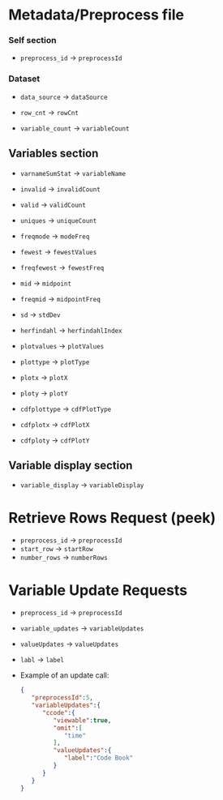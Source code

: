 

# Metadata/Preprocess file

### Self section

- `preprocess_id` -> `preprocessId`

### Dataset

- `data_source` -> `dataSource`

- `row_cnt` -> `rowCnt`

- `variable_count` -> `variableCount`

## Variables section

- `varnameSumStat` -> `variableName`

- `invalid` -> `invalidCount`

- `valid` -> `validCount`

- `uniques` -> `uniqueCount`

- `freqmode` -> `modeFreq`

- `fewest` -> `fewestValues`

- `freqfewest` -> `fewestFreq`

- `mid` -> `midpoint`

- `freqmid` -> `midpointFreq`

- `sd` -> `stdDev`

- `herfindahl` -> `herfindahlIndex`

- `plotvalues` -> `plotValues`

- `plottype` -> `plotType`

- `plotx` -> `plotX`

- `ploty` -> `plotY`

- `cdfplottype` -> `cdfPlotType`

- `cdfplotx` -> `cdfPlotX`

- `cdfploty` -> `cdfPlotY`


## Variable display section

- `variable_display` -> `variableDisplay`


# Retrieve Rows Request (peek)

- `preprocess_id` -> `preprocessId`
- `start_row` -> `startRow`
- `number_rows` -> `numberRows`


# Variable Update Requests

- `preprocess_id` -> `preprocessId`

- `variable_updates` -> `variableUpdates`

- `valueUpdates` -> `valueUpdates`

- `labl` -> `label`

- Example of an update call:

    ```json
    {
       "preprocessId":5,
       "variableUpdates":{
          "ccode":{
             "viewable":true,
             "omit":[
                "time"
             ],
             "valueUpdates":{
                "label":"Code Book"
             }
          }
       }
    }
    ```
